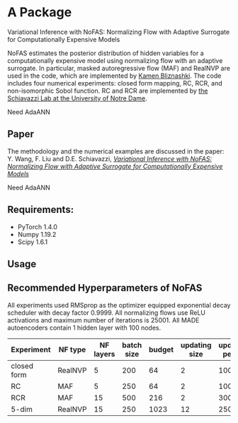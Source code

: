 # A Package

Variational Inference with NoFAS: Normalizing Flow with Adaptive Surrogate for Computationally Expensive Models

NoFAS estimates the posterior distribution of hidden variables for a computationally expensive model using normalizing 
flow with an adaptive surrogate. In particular, masked autoregressive flow (MAF) and RealNVP are used in the code, which are 
implemented by [Kamen Bliznashki](https://github.com/kamenbliznashki/normalizing_flows). 
The code includes four numerical experiments: closed form mapping, RC, RCR, and non-isomorphic Sobol function.
RC and RCR are implemented by [the Schiavazzi Lab at the University of Notre Dame](https://github.com/desResLab/supplMatHarrod20).

Need AdaANN
## Paper
The methodology and the numerical examples are discussed in the paper:
Y. Wang, F. Liu and D.E. Schiavazzi, *[Variational Inference with NoFAS: Normalizing Flow with Adaptive Surrogate for Computationally Expensive Models](https://arxiv.org/pdf/2108.12657.pdf)*

Need AdaANN
## Requirements:
* PyTorch 1.4.0
* Numpy 1.19.2
* Scipy 1.6.1

## Usage

## Recommended Hyperparameters of NoFAS
All experiments used RMSprop as the optimizer equipped exponential decay scheduler with decay factor 0.9999. All normalizing flows use ReLU activations and 
maximum number of iterations is 25001. All MADE autoencoders contain 1 hidden layer with 100 nodes.

| Experiment  | NF type | NF layers | batch size | budget | updating size | updating period | learning rate |
| ----------- | ------- |-----------| ---------- | ------ | ------------- | --------------- | ------------- |
| closed form | RealNVP | 5         | 200        | 64     | 2             | 1000            | 0.002         |
| RC          | MAF     | 5         | 250        | 64     | 2             | 1000            | 0.003         |
| RCR         | MAF     | 15        | 500        | 216    | 2             | 300             | 0.003         |
| 5-dim       | RealNVP | 15        | 250        | 1023   | 12            | 250             | 0.0005        |
